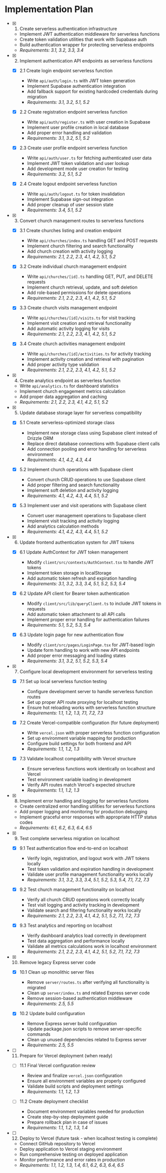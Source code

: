 # Implementation Plan

- [x] 1. Create serverless authentication infrastructure
  - Implement JWT authentication middleware for serverless functions
  - Create token validation utilities that work with Supabase auth
  - Build authentication wrapper for protecting serverless endpoints
  - _Requirements: 3.1, 3.2, 3.3, 3.4_

- [x] 2. Implement authentication API endpoints as serverless functions
  - [x] 2.1 Create login endpoint serverless function
    - Write `api/auth/login.ts` with JWT token generation
    - Implement Supabase authentication integration
    - Add fallback support for existing hardcoded credentials during migration
    - _Requirements: 3.1, 3.2, 5.1, 5.2_

  - [x] 2.2 Create registration endpoint serverless function
    - Write `api/auth/register.ts` with user creation in Supabase
    - Implement user profile creation in local database
    - Add proper error handling and validation
    - _Requirements: 3.1, 3.2, 5.1, 5.2_

  - [x] 2.3 Create user profile endpoint serverless function
    - Write `api/auth/user.ts` for fetching authenticated user data
    - Implement JWT token validation and user lookup
    - Add development mode user creation for testing
    - _Requirements: 3.2, 5.1, 5.2_

  - [x] 2.4 Create logout endpoint serverless function
    - Write `api/auth/logout.ts` for token invalidation
    - Implement Supabase sign-out integration
    - Add proper cleanup of user session state
    - _Requirements: 3.4, 5.1, 5.2_

- [x] 3. Convert church management routes to serverless functions
  - [x] 3.1 Create churches listing and creation endpoint
    - Write `api/churches/index.ts` handling GET and POST requests
    - Implement church filtering and search functionality
    - Add church creation with activity logging
    - _Requirements: 2.1, 2.2, 2.3, 4.1, 4.2, 5.1, 5.2_

  - [x] 3.2 Create individual church management endpoint
    - Write `api/churches/[id].ts` handling GET, PUT, and DELETE requests
    - Implement church retrieval, update, and soft deletion
    - Add role-based permissions for delete operations
    - _Requirements: 2.1, 2.2, 2.3, 4.1, 4.2, 5.1, 5.2_

  - [x] 3.3 Create church visits management endpoint
    - Write `api/churches/[id]/visits.ts` for visit tracking
    - Implement visit creation and retrieval functionality
    - Add automatic activity logging for visits
    - _Requirements: 2.1, 2.2, 2.3, 4.1, 4.2, 5.1, 5.2_

  - [x] 3.4 Create church activities management endpoint
    - Write `api/churches/[id]/activities.ts` for activity tracking
    - Implement activity creation and retrieval with pagination
    - Add proper activity type validation
    - _Requirements: 2.1, 2.2, 2.3, 4.1, 4.2, 5.1, 5.2_

- [x] 4. Create analytics endpoint as serverless function
  - Write `api/analytics.ts` for dashboard statistics
  - Implement church engagement metrics calculation
  - Add proper data aggregation and caching
  - _Requirements: 2.1, 2.2, 2.3, 4.1, 4.2, 5.1, 5.2_

- [x] 5. Update database storage layer for serverless compatibility
  - [x] 5.1 Create serverless-optimized storage class
    - Implement new storage class using Supabase client instead of Drizzle ORM
    - Replace direct database connections with Supabase client calls
    - Add connection pooling and error handling for serverless environment
    - _Requirements: 4.1, 4.2, 4.3, 4.4_

  - [x] 5.2 Implement church operations with Supabase client
    - Convert church CRUD operations to use Supabase client
    - Add proper filtering and search functionality
    - Implement soft deletion and activity logging
    - _Requirements: 4.1, 4.2, 4.3, 4.4, 5.1, 5.2_

  - [x] 5.3 Implement user and visit operations with Supabase client
    - Convert user management operations to Supabase client
    - Implement visit tracking and activity logging
    - Add analytics calculation methods
    - _Requirements: 4.1, 4.2, 4.3, 4.4, 5.1, 5.2_

- [x] 6. Update frontend authentication system for JWT tokens
  - [x] 6.1 Update AuthContext for JWT token management
    - Modify `client/src/contexts/AuthContext.tsx` to handle JWT tokens
    - Implement token storage in localStorage
    - Add automatic token refresh and expiration handling
    - _Requirements: 3.1, 3.2, 3.3, 3.4, 5.1, 5.2, 5.3, 5.4_

  - [x] 6.2 Update API client for Bearer token authentication
    - Modify `client/src/lib/queryClient.ts` to include JWT tokens in requests
    - Add automatic token attachment to all API calls
    - Implement proper error handling for authentication failures
    - _Requirements: 5.1, 5.2, 5.3, 5.4_

  - [x] 6.3 Update login page for new authentication flow
    - Modify `client/src/pages/LoginPage.tsx` for JWT-based login
    - Update form handling to work with new API endpoints
    - Add proper error messaging and loading states
    - _Requirements: 3.1, 3.2, 5.1, 5.2, 5.3, 5.4_

- [x] 7. Configure local development environment for serverless testing
  - [x] 7.1 Set up local serverless function testing
    - Configure development server to handle serverless function routes
    - Set up proper API route proxying for localhost testing
    - Ensure hot reloading works with serverless function structure
    - _Requirements: 1.1, 1.2, 1.3, 7.1, 7.2, 7.3_

  - [x] 7.2 Create Vercel-compatible configuration (for future deployment)
    - Write `vercel.json` with proper serverless function configuration
    - Set up environment variable mapping for production
    - Configure build settings for both frontend and API
    - _Requirements: 1.1, 1.2, 1.3_

  - [x] 7.3 Validate localhost compatibility with Vercel structure
    - Ensure serverless functions work identically on localhost and Vercel
    - Test environment variable loading in development
    - Verify API routes match Vercel's expected structure
    - _Requirements: 1.1, 1.2, 1.3_

- [x] 8. Implement error handling and logging for serverless functions
  - Create centralized error handling utilities for serverless functions
  - Add proper logging and monitoring for production debugging
  - Implement graceful error responses with appropriate HTTP status codes
  - _Requirements: 6.1, 6.2, 6.3, 6.4, 6.5_

- [x] 9. Test complete serverless migration on localhost
  - [x] 9.1 Test authentication flow end-to-end on localhost
    - Verify login, registration, and logout work with JWT tokens locally
    - Test token validation and expiration handling in development
    - Validate user profile management functionality works locally
    - _Requirements: 3.1, 3.2, 3.3, 3.4, 5.1, 5.2, 5.3, 5.4, 7.1, 7.2, 7.3_

  - [x] 9.2 Test church management functionality on localhost
    - Verify all church CRUD operations work correctly locally
    - Test visit logging and activity tracking in development
    - Validate search and filtering functionality works locally
    - _Requirements: 2.1, 2.2, 2.3, 4.1, 4.2, 5.1, 5.2, 7.1, 7.2, 7.3_

  - [x] 9.3 Test analytics and reporting on localhost
    - Verify dashboard analytics load correctly in development
    - Test data aggregation and performance locally
    - Validate all metrics calculations work in localhost environment
    - _Requirements: 2.1, 2.2, 2.3, 4.1, 4.2, 5.1, 5.2, 7.1, 7.2, 7.3_

- [x] 10. Remove legacy Express server code
  - [x] 10.1 Clean up monolithic server files
    - Remove `server/routes.ts` after verifying all functionality is migrated
    - Clean up `server/index.ts` and related Express server code
    - Remove session-based authentication middleware
    - _Requirements: 2.5, 5.5_

  - [x] 10.2 Update build configuration
    - Remove Express server build configuration
    - Update package.json scripts to remove server-specific commands
    - Clean up unused dependencies related to Express server
    - _Requirements: 2.5, 5.5_

- [ ] 11. Prepare for Vercel deployment (when ready)
  - [ ] 11.1 Final Vercel configuration review
    - Review and finalize `vercel.json` configuration
    - Ensure all environment variables are properly configured
    - Validate build scripts and deployment settings
    - _Requirements: 1.1, 1.2, 1.3_

  - [ ] 11.2 Create deployment checklist
    - Document environment variables needed for production
    - Create step-by-step deployment guide
    - Prepare rollback plan in case of issues
    - _Requirements: 1.1, 1.2, 1.3, 1.4_

- [ ] 12. Deploy to Vercel (future task - when localhost testing is complete)
  - Connect GitHub repository to Vercel
  - Deploy application to Vercel staging environment
  - Run comprehensive testing on deployed application
  - Monitor performance and error rates in production
  - _Requirements: 1.1, 1.2, 1.3, 1.4, 6.1, 6.2, 6.3, 6.4, 6.5_
